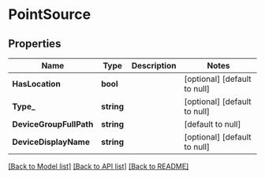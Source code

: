 # PointSource

## Properties
Name | Type | Description | Notes
------------ | ------------- | ------------- | -------------
**HasLocation** | **bool** |  | [optional] [default to null]
**Type_** | **string** |  | [optional] [default to null]
**DeviceGroupFullPath** | **string** |  | [default to null]
**DeviceDisplayName** | **string** |  | [optional] [default to null]

[[Back to Model list]](../README.md#documentation-for-models) [[Back to API list]](../README.md#documentation-for-api-endpoints) [[Back to README]](../README.md)


